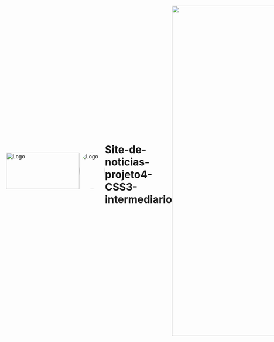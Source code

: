 <div style="display: flex; align-items: center;">
  <img src="https://github.com/abraao69/ApiRestful-teste/blob/main/logo.png" alt="Logo" width="200" height="100">
  <img src="https://github.com/abraao69/abraao69-portfolio-abraao/blob/master/testinho/portfolio/1679067787215.jpeg" alt="Logo" width="70" height="100" style="border-radius: 100%;">
<br><br>

# Site-de-noticias-projeto4-CSS3-intermediario


<hr>
<p align="center">
 <img width="900px" src="https://user-images.githubusercontent.com/103331086/219093010-22518fa9-eb82-4428-a5c1-e38f6a5fd892.PNG" />
</p>

📚 Sobre
Notícias Cidade é um site fictício de notícias criado no Curso de Desenvolvimento Web Completo na Udemy.

🎨 Detalhe
Nesse site já é utilizado um design mais profissional e também duas barras de navegação, uma horizontal e uma vertical.

Não há resposividade sendo utilizada no site.

💻 Tecnologias utilizadas
Neste site foi utilizado as seguintes tecnologias

HTML
CSS
✈️ Acesse o site
Hospedado no Netlify

https://sitenoticiasdacidade.netlify.app/
